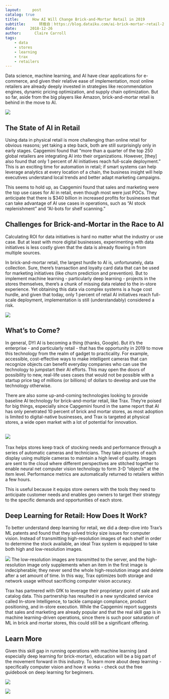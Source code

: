 ```yaml
---
layout:     post
catalog: true
title:      How AI Will Change Brick-and-Mortar Retail in 2019
subtitle:      转载自：https://blog.dataiku.com/ai-brick-mortar-retail-2019
date:      2018-12-26
author:      Claire Carroll
tags:
    - data
    - stores
    - learning
    - trax
    - retailers
---
```


Data science, machine learning, and AI have clear applications for e-commerce, and given their relative ease of implementation, most online retailers are already deeply invested in strategies like recommendation engines, dynamic pricing optimization, and supply chain optimization. But so far, aside from the big players like Amazon, brick-and-mortar retail is behind in the move to AI.

![](https://blog.dataiku.com/hs-fs/hubfs/neonbrand-394688-unsplash.jpg?width=4896&name=neonbrand-394688-unsplash.jpg)


## The State of AI in Retail

Using data in physical retail is more challenging than online retail for obvious reasons; yet taking a step back, both are still surprisingly only in early stages. Capgemini found that “more than a quarter of the top 250 global retailers are integrating AI into their organizations. However, [they] also found that only 1 percent of AI initiatives reach full-scale deployment.” This is an exciting time for automation in retail; if smart systems can help leverage analytics at every location of a chain, the business insight will help executives understand local trends and better adapt marketing campaigns. 

This seems to hold up, as Capgemini found that sales and marketing were the top use cases for AI in retail, even though most were just POCs. They anticipate that there is $340 billion in increased profits for businesses that can take advantage of AI use cases in operations, such as “AI stock replenishment” and “AI-bots for shelf scanning.” 

## Challenges for Brick-and-Mortar in the Race to AI

Calculating ROI for data initiatives is hard no matter what the industry or use case. But at least with more digital businesses, experimenting with data initiatives is less costly given that the data is already flowing in from multiple sources.

In brick-and-mortar retail, the largest hurdle to AI is, unfortunately, data collection. Sure, there’s transaction and loyalty card data that can be used for marketing initiatives (like churn prediction and prevention). But to implement machine learning - particularly deep learning - projects in the stores themselves, there’s a chunk of missing data related to the in-store experience. Yet obtaining this data via complex systems is a huge cost hurdle, and given that today, only 1 percent of retail AI initiatives reach full-scale deployment, implementation is still (understandably) considered a risk.

![](https://blog.dataiku.com/hs-fs/hubfs/decisions.gif?width=357&name=decisions.gif)


## What’s to Come?

In general, DYI AI is becoming a thing (thanks, Google). But it’s the enterprise - and particularly retail - that has the opportunity in 2019 to move this technology from the realm of gadget to practicality. For example, accessible, cost-effective ways to make intelligent cameras that can recognize objects can benefit everyday companies who can use the technology to jumpstart their AI efforts. This may open the doors of possibility to new, real-life uses cases that would not be possible with a startup price tag of millions (or billions) of dollars to develop and use the technology otherwise.

There are also some up-and-coming technologies looking to provide baseline AI technology for brick-and-mortar retail, like Trax. They’re poised for big things, especially since Capgemini found in the same report that AI has only penetrated 10 percent of brick and mortar stores, as most adoption is limited to digital-native businesses, and Trax is targeted at physical stores, a wide open market with a lot of potential for innovation.

## ![](https://blog.dataiku.com/hs-fs/hubfs/trax.jpg?width=328&name=trax.jpg)


Trax helps stores keep track of stocking needs and performance through a series of automatic cameras and technicians. They take pictures of each display using multiple cameras to maintain a high level of quality. Images are sent to the cloud where different perspectives are stitched together to enable neural net computer vision technology to form 3-D “objects” at the item level. Performance metrics are automatically returned to retailers within a few hours. 

This is useful because it equips store owners with the tools they need to anticipate customer needs and enables geo owners to target their strategy to the specific demands and opportunities of each store.

## Deep Learning for Retail: How Does It Work?

To better understand deep learning for retail, we did a deep-dive into Trax’s ML patents and found that they solved tricky size issues for computer vision. Instead of transmitting high-resolution images of each shelf in order to determine the stock available, an ideal Trax system is equipped to take both high and low-resolution images.

![](https://blog.dataiku.com/hs-fs/hubfs/jenna-day-309593-unsplash.jpg?width=444&name=jenna-day-309593-unsplash.jpg)
The low-resolution images are transmitted to the server, and the high-resolution image only supplements when an item in the first image is indecipherable; they never send the whole high-resolution image and delete after a set amount of time. In this way, Trax optimizes both storage and network usage without sacrificing computer vision accuracy. 

Trax has partnered with GfK to leverage their proprietary point of sale and catalog data. This partnership has resulted in a new syndicated service called In-store Intelligence, to tackle campaign compliance, product positioning, and in-store execution. While the Capgemini report suggests that sales and marketing are already popular and that the real skill gap is in machine learning-driven operations, since there is such poor saturation of ML in brick and mortar stores, this could still be a significant offering.

## Learn More

Given this skill gap in running operations with machine learning (and especially deep learning for brick-mortar), education will be a big part of the movement forward in this industry. To learn more about deep learning - specifically computer vision and how it works - check out the free guidebook on deep learning for beginners.

![](https://blog.dataiku.com/hs/cta/cta/default/2123903/67e2f430-cea9-40df-942d-ffd8bed653cc.png)

![](https://dc.ads.linkedin.com/collect/?pid=37536&fmt=gif)

